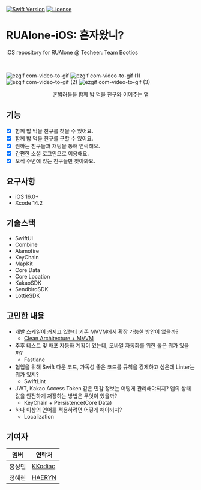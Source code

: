 [![Swift Version][swift-image]][swift-url]
[![License][license-image]][license-url]

# RUAlone-iOS: 혼자왔니?
iOS repository for RUAlone @ Techeer: Team Bootios

<br />
<p align="center">
  <a href="https://github.com/alexanderritik/Best-README-Template">

  </a>
  
  ![ezgif com-video-to-gif](https://user-images.githubusercontent.com/35219323/223493742-0774b913-8e43-4003-8fa8-8a9f270cebb9.gif)
  ![ezgif com-video-to-gif (1)](https://user-images.githubusercontent.com/35219323/223493869-4fce26a9-e373-4793-b453-d5fca4ddf7e9.gif)
  ![ezgif com-video-to-gif (2)](https://user-images.githubusercontent.com/35219323/223493899-64d64c94-5901-46c9-bc84-b94b64fbb136.gif)
  ![ezgif com-video-to-gif (3)](https://user-images.githubusercontent.com/35219323/223493924-9e154765-ee7f-4b22-84c1-1b595fa54cca.gif)

  <p align="center">
    혼밥러들을 함께 밥 먹을 친구와 이어주는 앱
  </p>
</p>

## 기능

- [x] 함께 밥 먹을 친구를 찾을 수 있어요.
- [x] 함께 밥 먹을 친구를 구할 수 있어요.
- [x] 원하는 친구들과 채팅을 통해 연락해요.
- [x] 간편한 소셜 로그인으로 이용해요.
- [x] 오직 주변에 있는 친구들만 찾아봐요.

## 요구사항

- iOS 16.0+
- Xcode 14.2

## 기술스택

- SwiftUI
- Combine
- Alamofire
- KeyChain
- MapKit
- Core Data
- Core Location
- KakaoSDK
- SendbirdSDK
- LottieSDK

## 고민한 내용

- 개발 스케일이 커지고 있는데 기존 MVVM에서 확장 가능한 방안이 없을까?
  - [Clean Architecture + MVVM](https://tech.olx.com/clean-architecture-and-mvvm-on-ios-c9d167d9f5b3)
- 추후 테스트 및 배포 자동화 계획이 있는데, 모바일 자동화를 위한 툴은 뭐가 있을까? 
  - Fastlane
- 협업을 위해 Swift 다운 코드, 가독성 좋은 코드를 규칙을 강제하고 싶은데 Linter는 뭐가 있지?
  - SwiftLint
- JWT, Kakao Access Token 같은 민감 정보는 어떻게 관리해야되지? 앱의 상태 값을 안전하게 저장하는 방법은 무엇이 있을까? 
  - KeyChain + Persistence(Core Data)
- 하나 이상의 언어를 적용하려면 어떻게 해야되지?
  - Localization

## 기여자

| 멤버   | 연락처  |
|--------|---------|
| 홍성민 | [KKodiac](https://github.com/KKodiac/) |
| 정혜린 | [HAERYN](https://github.com/HAERYN/)  |

[swift-image]:https://img.shields.io/badge/swift-5.7-orange.svg
[swift-url]: https://swift.org/
[license-image]: https://img.shields.io/badge/License-MIT-blue.svg
[license-url]: MIT
